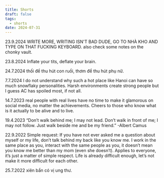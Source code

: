 ```yaml
---
title: Shorts
draft: false
tags:
  - shorts
date: 2024-07-31
---
```

23.9.2024
WRITE MORE, WRITING ISN'T BAD DUDE, GO TO NHÀ KHO AND TYPE ON THAT FUCKING KEYBOARD. also check some notes on the chonky vault.

23.8.2024
Inflate your tits, deflate your brain.

24.7.2024
thối để thu hút con ruồi, thơm để thu hút phụ nữ.

7.7.2024
I do not understand why such a hot place like Hanoi can have so much snowflaky personalities. Harsh environments create strong people but I guess AC has spoiled most, if not all.

14.7.2023
real people with real lives have no time to make it glamorous on social media, no matter the achievements. Cheers to those who know what is it actually to be alive and to live.

19.4.2023
“Don’t walk behind me; I may not lead. Don’t walk in front of me; I may not follow. Just walk beside me and be my friend.”
-Albert Camus

22.9.2022
Simple request: If you have not ever asked me a question about myself or my life, don’t talk behind my back like you know me. I work in the same place as you, interact with the same people as you, it doesn’t mean you know me better than my mom (even she doesn’t). Applies to everyone, it’s just a matter of simple respect. Life is already difficult enough, let’s not make it more difficult for each other.

25.7.2022
xiên bẩn có vị ung thư.